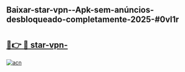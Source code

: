 ## Baixar-star-vpn--Apk-sem-anúncios-desbloqueado-completamente-2025-#0vl1r

# <h2><a href="https://ainizakaria.my?title=star-vpn-&ref=20M">🔗👉 🔴 star-vpn-</a></h2>

[![acn](https://github.com/user-attachments/assets/0f9c940e-d8b0-45ae-aac7-cd30a18b3e1c)](https://ainizakaria.my?title=star-vpn-&ref=20M)

